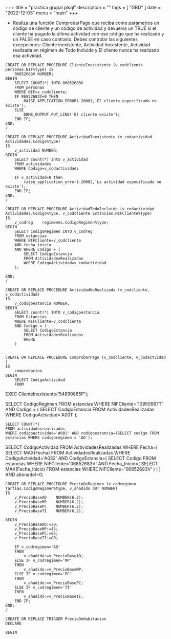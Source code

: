 +++
title = "practica grupal plsql"
description = ""
tags = [
    "GBD"
]
date = "2022-12-03"
menu = "main"
+++

* Realiza una función ComprobarPago que reciba como parámetros un código de cliente y un código de actividad y devuelva un TRUE si el cliente ha pagado la última actividad con ese código que ha realizado y un FALSE en caso contrario. Debes controlar las siguientes excepciones: Cliente inexistente, Actividad Inexistente, Actividad realizada en régimen de Todo Incluido y El cliente nunca ha realizado esa actividad.

~~~
CREATE OR REPLACE PROCEDURE ClienteInexistente (v_codcliente personas.NIF%type) IS
    06852683V NUMBER;
BEGIN
    SELECT COUNT(*) INTO 06852683V
    FROM personas
    WHERE NIF=v_codcliente;
    IF 06852683V=0 THEN
        RAISE_APPLICATION_ERROR(-20001,'El cliente especificado no existe');
    ELSE
        DBMS_OUTPUT.PUT_LINE('El cliente existe');
    END IF;
END;
/

CREATE OR REPLACE PROCEDURE ActividadInexistente (v_codactividad Actividades.Codigo%type)
IS
    v_actividad NUMBER;
BEGIN
    SELECT count(*) into v_actividad
    FROM actividades
    WHERE Codigo=v_codactividad;

    IF v_actividad=0 then
        raise_application_error(-20002,'La actividad especificada no existe');
    END IF;
END;
/

CREATE OR REPLACE PROCEDURE ActividadTodoIncluido (v_codactividad Actividades.Codigo%type, v_codcliente Estancias.NIFCliente%type)
IS
    v_codreg    regimenes.CodigoRegimen%type;
BEGIN
    SELECT CodigoRegimen INTO v_codreg
    FROM estancias
    WHERE NIFCliente=v_codcliente
    AND fecha_inicio
    AND WHERE Codigo = (
        SELECT CodigoEstancia
        FROM ActividadesRealizadas
        WHERE CodigoActividad=v_codactividad
    );

END;
/

CREATE OR REPLACE PROCEDURE ActividadNoRealizada (v_codcliente, v_codactividad)
IS
    v_codigoestancia NUMBER;
BEGIN
    SELECT count(*) INTO v_codigoestancia
    FROM Estancias
    WHERE NIFCliente=v_codcliente
    AND Codigo = (
        SELECT CodigoEstancia
        FROM ActividadesRealizadas
        WHERE
    )


CREATE OR REPLACE PROCEDURE ComprobarPago (v_codcliente, v_codactvidad )
IS
    comprobacion
BEGIN
    SELECT CodigoActividad
    FROM 
~~~

EXEC ClienteInexistente('54890865P');

SELECT CodigoRegimen
FROM estancias
WHERE NIFCliente='10950967T'
AND Codigo = (
    SELECT CodigoEstancia
    FROM ActividadesRealizadas
    WHERE CodigoActividad='A001'
);

    SELECT COUNT(*)
    FROM actividadesrealizadas
    WHERE codigoactividad='A001' AND codigoestancia=(SELECT codigo FROM estancias WHERE codigoregimen = 'AD');


SELECT CodigoActividad
FROM ActividadesRealizadas
WHERE Fecha=(
    SELECT MAX(Fecha)
    FROM ActividadesRealizadas
    WHERE CodigoActividad='A032'
    AND CodigoEstancia=(
        SELECT Codigo
        FROM estancias
        WHERE NIFCliente='06852683V'
        AND Fecha_Inicio=(
            SELECT MAX(Fecha_Inicio)
            FROM estancias
            WHERE NIFCliente='06852683V'
        )
    )
)
AND abonado!=0;



~~~
CREATE OR REPLACE PROCEDURE PrecioDeRegimen (v_codregimen Tarfias.CodigoRegimen%type, v_añadido OUT NUMBER)
IS
    v_PrecioBaseAD    NUMBER(6,2);
    v_PrecioBaseMP    NUMBER(6,2);
    v_PrecioBasePC    NUMBER(6,2);
    v_PrecioBaseTI    NUMBER(6,2);

BEGIN
    v_PrecioBaseAD:=30;
    v_PrecioBaseMP:=45;
    v_PrecioBasePC:=65;
    v_PrecioBaseTI:=80;

    IF v_codregimen='AD'
    THEN
        v_añadido:=v_PrecioBaseAD;
    ELSE IF v_codregimen='MP'
    THEN
        v_añadido:=v_PrecioBaseMP;
    ELSE IF v_codregimen='PC'
    THEN
        v_añadido:=v_PrecioBasePC;
    ELSE IF v_codregimen='TI'
    THEN
        v_añadido:=v_PrecioBaseTI;
    END IF;
END;
/
~~~

~~~
CREATE OR REPLACE TRIGGER PrecioDeHabitacion
DECLARE

BEGIN
    
~~~